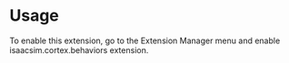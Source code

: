 # Usage

To enable this extension, go to the Extension Manager menu and enable isaacsim.cortex.behaviors extension.

